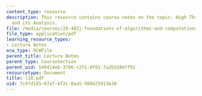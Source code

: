 ```yaml
---
content_type: resource
description: This resource contains course notes on the topic- High Throughput Data
  and its Analysis.
file: /media/courses/20-482j-foundations-of-algorithms-and-computational-techniques-in-systems-biology-spring-2006/7c6fd18567a7bf2c8aa5580425913e28_l18.pdf
file_type: application/pdf
learning_resource_types:
- Lecture Notes
ocw_type: OCWFile
parent_title: Lecture Notes
parent_type: CourseSection
parent_uid: 549414eb-3766-c2f1-0f01-7a2b3284ff91
resourcetype: Document
title: l18.pdf
uid: 7c6fd185-67a7-bf2c-8aa5-580425913e28
---
```

